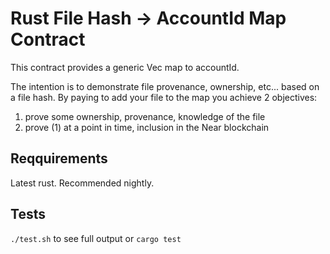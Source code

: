 # Rust File Hash -> AccountId Map Contract

This contract provides a generic Vec<u8> map to accountId.

The intention is to demonstrate file provenance, ownership, etc... based on a file hash. By paying to add your file to the map you achieve 2 objectives:
1. prove some ownership, provenance, knowledge of the file
2. prove (1) at a point in time, inclusion in the Near blockchain

## Reqquirements

Latest rust. Recommended nightly.

## Tests

`./test.sh` to see full output or `cargo test`
